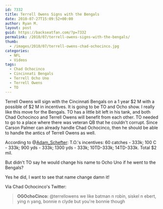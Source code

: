 ```yaml
---
id: 7332
title: Terrell Owens Signs with the Bengals
date: 2010-07-27T15:09:52+00:00
author: Ryan M.
layout: post
guid: https://backseatfan.com/?p=7332
permalink: /2010/07/terrell-owens-signs-with-the-bengals/
thumb:
  - /images/2010/07/terrell-owens-chad-ochocinco.jpg
categories:
  - NFL
  - Videos
tags:
  - Chad Ochocinco
  - Cincinnati Bengals
  - Terrell Ocho Uno
  - Terrell Owens
  - TO
---
```


<div class="entry">
  <p>
    Terrell Owens will sign with the Cincinnati Bengals on a 1 year $2 M with a possible of $2 M in incentives. It is going to be TO and Ocho show. I really like this move for the Bengals. TO has a little bit left in his tank, and both Chad Ochocinco and Terrell Owens will benefit from each other. TO needed to go to a place where there was veteran QB that he couldn't corrupt. Since Carson Palmer can already handle Chad Ochocinco, then he should be able to handle the antics of Terrell Owens as well.
  </p>

  <p>
    According to @<a href="http://twitter.com/Adam_Schefter" target="_blank">Adam_Schefter</a>: T.O.'s incentives: 60 catches - 333k; 100 C - 333k; 900 yds - 333k; 1300 yds - 333k; 10TD-333k; 14TD-333k. Total $2 mil.
  </p>

  <p>
    But didn't TO say he would change his name to Ocho Uno if he went to the Bengals?
  </p>

  <p>
  </p>

  <p>
    Yes he did, I want to see that name change damn it!
  </p>

  <p>
    Via Chad Ochocinco's Twitter:
  </p>

  <blockquote>
    <p>
      <strong>OGOchoCinco:</strong> @terrellowens we like batman n robin, siskel n ebert, ying n yang, bonnie n clyde but you're bonnie though
    </p>
  </blockquote>
</div>
